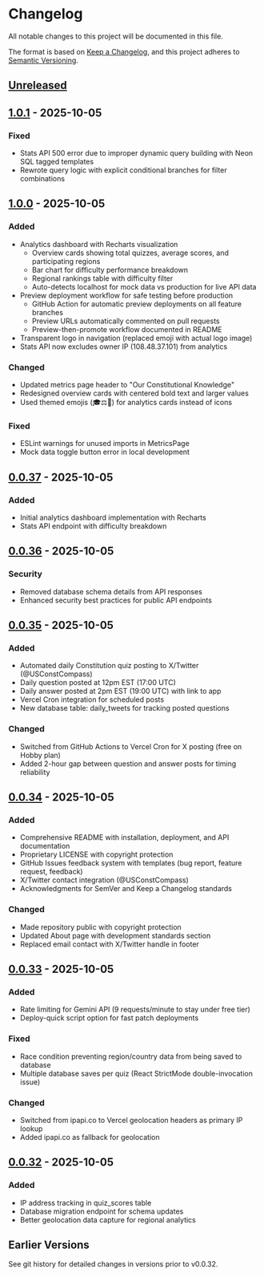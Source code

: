 # Changelog

All notable changes to this project will be documented in this file.

The format is based on [Keep a Changelog](https://keepachangelog.com/en/1.0.0/),
and this project adheres to [Semantic Versioning](https://semver.org/spec/v2.0.0.html).

## [Unreleased]

## [1.0.1] - 2025-10-05

### Fixed
- Stats API 500 error due to improper dynamic query building with Neon SQL tagged templates
- Rewrote query logic with explicit conditional branches for filter combinations

## [1.0.0] - 2025-10-05

### Added
- Analytics dashboard with Recharts visualization
  - Overview cards showing total quizzes, average scores, and participating regions
  - Bar chart for difficulty performance breakdown
  - Regional rankings table with difficulty filter
  - Auto-detects localhost for mock data vs production for live API data
- Preview deployment workflow for safe testing before production
  - GitHub Action for automatic preview deployments on all feature branches
  - Preview URLs automatically commented on pull requests
  - Preview-then-promote workflow documented in README
- Transparent logo in navigation (replaced emoji with actual logo image)
- Stats API now excludes owner IP (108.48.37.101) from analytics

### Changed
- Updated metrics page header to "Our Constitutional Knowledge"
- Redesigned overview cards with centered bold text and larger values
- Used themed emojis (🎓⚖️🗽) for analytics cards instead of icons

### Fixed
- ESLint warnings for unused imports in MetricsPage
- Mock data toggle button error in local development

## [0.0.37] - 2025-10-05

### Added
- Initial analytics dashboard implementation with Recharts
- Stats API endpoint with difficulty breakdown

## [0.0.36] - 2025-10-05

### Security
- Removed database schema details from API responses
- Enhanced security best practices for public API endpoints

## [0.0.35] - 2025-10-05

### Added
- Automated daily Constitution quiz posting to X/Twitter (@USConstCompass)
- Daily question posted at 12pm EST (17:00 UTC)
- Daily answer posted at 2pm EST (19:00 UTC) with link to app
- Vercel Cron integration for scheduled posts
- New database table: daily_tweets for tracking posted questions

### Changed
- Switched from GitHub Actions to Vercel Cron for X posting (free on Hobby plan)
- Added 2-hour gap between question and answer posts for timing reliability

## [0.0.34] - 2025-10-05

### Added
- Comprehensive README with installation, deployment, and API documentation
- Proprietary LICENSE with copyright protection
- GitHub Issues feedback system with templates (bug report, feature request, feedback)
- X/Twitter contact integration (@USConstCompass)
- Acknowledgments for SemVer and Keep a Changelog standards

### Changed
- Made repository public with copyright protection
- Updated About page with development standards section
- Replaced email contact with X/Twitter handle in footer

## [0.0.33] - 2025-10-05

### Added
- Rate limiting for Gemini API (9 requests/minute to stay under free tier)
- Deploy-quick script option for fast patch deployments

### Fixed
- Race condition preventing region/country data from being saved to database
- Multiple database saves per quiz (React StrictMode double-invocation issue)

### Changed
- Switched from ipapi.co to Vercel geolocation headers as primary IP lookup
- Added ipapi.co as fallback for geolocation

## [0.0.32] - 2025-10-05

### Added
- IP address tracking in quiz_scores table
- Database migration endpoint for schema updates
- Better geolocation data capture for regional analytics

## Earlier Versions

See git history for detailed changes in versions prior to v0.0.32.

[Unreleased]: https://github.com/emckenna/constitution-compass/compare/v1.0.1...HEAD
[1.0.1]: https://github.com/emckenna/constitution-compass/compare/v1.0.0...v1.0.1
[1.0.0]: https://github.com/emckenna/constitution-compass/compare/v0.0.37...v1.0.0
[0.0.37]: https://github.com/emckenna/constitution-compass/compare/v0.0.36...v0.0.37
[0.0.36]: https://github.com/emckenna/constitution-compass/compare/v0.0.35...v0.0.36
[0.0.35]: https://github.com/emckenna/constitution-compass/compare/v0.0.34...v0.0.35
[0.0.34]: https://github.com/emckenna/constitution-compass/compare/v0.0.33...v0.0.34
[0.0.33]: https://github.com/emckenna/constitution-compass/compare/v0.0.32...v0.0.33
[0.0.32]: https://github.com/emckenna/constitution-compass/releases/tag/v0.0.32
